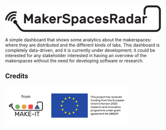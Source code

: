 ![](img/makerspacesradar_logo_100.png)

A simple dashboard that shows some analytics about the makerspaces: where they are distributed and the different kinds of labs. This dashboard is completely data-driven, and it is currently under development; it could be interested for any stakeholder interested in having an overview of the makerspaces without the need for developing software or research.

## Credits
[![](img/from_30.png)](https://ec.europa.eu/digital-agenda/en/news/22-new-caps-projects-horizon-2020)